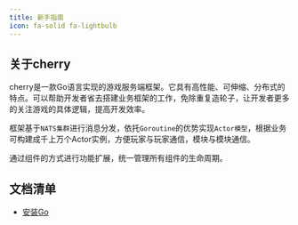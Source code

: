 ```yaml
---
title: 新手指南
icon: fa-solid fa-lightbulb
---
```


## 关于cherry

cherry是一款Go语言实现的游戏服务端框架。它具有高性能、可伸缩、分布式的特点。可以帮助开发者省去搭建业务框架的工作，免除重复造轮子，让开发者更多的关注游戏的具体逻辑，提高开发效率。

框架基于`NATS集群`进行消息分发，依托`Goroutine`的优势实现`Actor模型`，根据业务可构建成千上万个Actor实例，方便玩家与玩家通信，模块与模块通信。

通过组件的方式进行功能扩展，统一管理所有组件的生命周期。

## 文档清单
- [安装Go](./install-go)